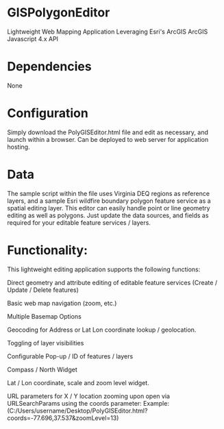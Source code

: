 # GISPolygonEditor

Lightweight Web Mapping Application Leveraging Esri's ArcGIS ArcGIS Javascript  4.x API 

# Dependencies

None

# Configuration

Simply download the PolyGISEditor.html file and edit as necessary, and launch within a browser.
Can be deployed to web server for application hosting.

# Data

The sample script within the file uses Virginia DEQ regions as reference layers, and a sample 
Esri wildfire boundary polygon feature service as a spatial editing layer. This editor can
easily handle point or line geometry editing as well as polygons. Just update the data sources, 
and fields as required for your editable feature services / layers. 

# Functionality: 

This lightweight editing application supports the following functions: 

Direct geometry and attribute editing of editable feature services (Create / Update / Delete features)

Basic web map navigation (zoom, etc.)

Multiple Basemap Options

Geocoding for Address or Lat Lon coordinate lookup / geolocation.

Toggling of layer visibilities

Configurable Pop-up / ID of features / layers

Compass / North Widget

Lat / Lon coordinate, scale and zoom level widget.

URL parameters for X / Y location zooming upon open via URLSearchParams using the coords parameter:
Example: (C:/Users/username/Desktop/PolyGISEditor.html?coords=-77.696,37.537&zoomLevel=13)
